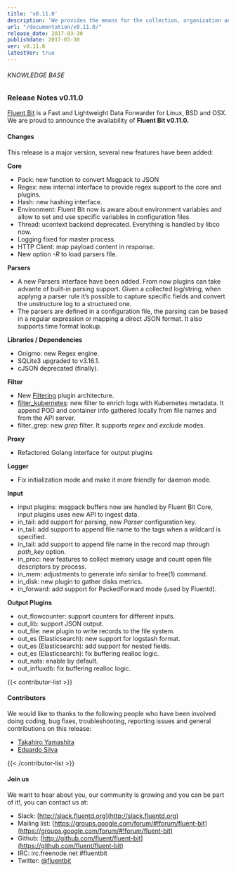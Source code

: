 ```yaml
---
title: 'v0.11.0'
description: 'We provides the means for the collection, organization and computerized retrieval of knowledgeand Lightweight Data Forwarder for Linux, BSD and OSX. We are proud to announce the availability of Fluent Bit v0.11.0.'
url: "/documentation/v0.11.0/"
release_date: 2017-03-30
publishdate: 2017-03-30
ver: v0.11.0
latestVer: true
---
```



###### KNOWLEDGE BASE

### Release Notes v0.11.0

[Fluent Bit](https://fluentbit.io/) is a Fast and Lightweight Data Forwarder for Linux, BSD and OSX. We are proud to announce the availability of **Fluent Bit v0.11.0.**

#### Changes

This release is a major version, several new features have been added:


**Core**

* Pack: new function to convert Msgpack to JSON
* Regex: new internal interface to provide regex support to the core and plugins.
* Hash: new hashing interface.
* Environment: Fluent Bit now is aware about environment variables and allow to set and use specific variables in configuration files.
* Thread: ucontext backend deprecated. Everything is handled by libco now.
* Logging fixed for master process.
* HTTP Client: map payload content in response.
* New option *-R* to load parsers file.


**Parsers**

* A new Parsers interface have been added. From now plugins can take advante of built-in parsing support. Given a collected log/string, when applyng a parser rule it’s possible to capture specific fields and convert the unstructure log to a structured one.
* The parsers are defined in a configuration file, the parsing can be based in a regular expression or mapping a direct JSON format. It also supports time format lookup.


**Libraries / Dependencies**

* Onigmo: new Regex engine.
* SQLite3 upgraded to v3.16.1.
* cJSON deprecated (finally).


**Filter**

* New [Filtering](https://fluentbit.io/documentation/0.11/filter/) plugin architecture.
* [filter_kubernetes](https://fluentbit.io/documentation/0.11/filter/kubernetes.html): new filter to enrich logs with Kubernetes metadata. It append POD and container info gathered locally from file names and from the API server.
* filter_grep: new *grep* filter. It supports *regex* and *exclude* modes.


**Proxy**

* Refactored Golang interface for output plugins


**Logger**

* Fix initialization mode and make it more friendly for daemon mode.


**Input**

* input plugins: msgpack buffers now are handled by Fluent Bit Core, input plugins uses new API to ingest data.
* in_tail: add support for parsing, new *Parser* configuration key.
* in_tail: add support to append file name to the tags when a wildcard is specified.
* in_tail: add support to append file name in the record map through *path_key* option.
* in_proc: new features to collect memory usage and count open file descriptors by process.
* in_mem: adjustments to generate info similar to free(1) command.
* in_disk: new plugin to gather disks metrics.
* in_forward: add support for PackedForward mode (used by Fluentd).


**Output Plugins**

* out_flowcounter: support counters for different inputs.
* out_lib: support JSON output.
* out_file: new plugin to write records to the file system.
* out_es (Elasticsearch): new support for logstash format.
* out_es (Elasticsearch): add support for nested fields.
* out_es (Elasticsearch): fix buffering realloc logic.
* out_nats: enable by default.
* out_influxdb: fix buffering realloc logic.



{{< contributor-list >}}


#### Contributors

We would like to thanks to the following people who have been involved doing coding, bug fixes, troubleshooting, reporting issues and general contributions on this release:

* [Takahiro Yamashita](https://github.com/nokute78)
* [Eduardo Silva](https://github.com/edsiper)

{{< /contributor-list >}}

#### Join us

We want to hear about you, our community is growing and you can be part of it!, you can contact us at:

* Slack: [http://slack.fluentd.org](http://slack.fluentd.org)
* Mailing list: [https://groups.google.com/forum/#!forum/fluent-bit](https://groups.google.com/forum/#!forum/fluent-bit)
* Github: [http://github.com/fluent/fluent-bit](https://github.com/fluent/fluent-bit)
* IRC: irc.freenode.net #fluentbit
* Twitter: [@fluentbit](https://twitter.com/fluentbit)